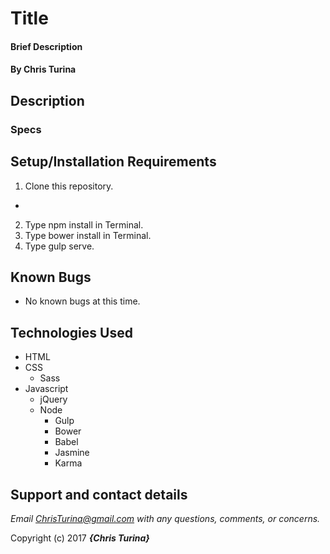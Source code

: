 # Title

#### Brief Description

#### By **Chris Turina**

## Description



### Specs


## Setup/Installation Requirements

1. Clone this repository.
  *
2. Type npm install in Terminal.
3. Type bower install in Terminal.
4. Type gulp serve.


## Known Bugs
* No known bugs at this time.

## Technologies Used
* HTML
* CSS
  * Sass
* Javascript
  * jQuery
  * Node
    * Gulp
    * Bower
    * Babel
    * Jasmine
    * Karma

## Support and contact details

_Email ChrisTurina@gmail.com with any questions, comments, or concerns._



Copyright (c) 2017 **_{Chris Turina}_**
